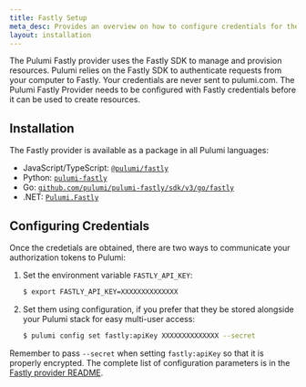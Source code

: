 ```yaml
---
title: Fastly Setup
meta_desc: Provides an overview on how to configure credentials for the Pulumi Fastly Provider.
layout: installation
---
```


The Pulumi Fastly provider uses the Fastly SDK to manage and provision resources.
Pulumi relies on the Fastly SDK to authenticate requests from your computer to Fastly. Your credentials are never sent
to pulumi.com.
The Pulumi Fastly Provider needs to be configured with Fastly credentials
before it can be used to create resources.

## Installation

The Fastly provider is available as a package in all Pulumi languages:

* JavaScript/TypeScript: [`@pulumi/fastly`](https://www.npmjs.com/package/@pulumi/fastly)
* Python: [`pulumi-fastly`](https://pypi.org/project/pulumi-fastly/)
* Go: [`github.com/pulumi/pulumi-fastly/sdk/v3/go/fastly`](https://github.com/pulumi/pulumi-fastly)
* .NET: [`Pulumi.Fastly`](https://www.nuget.org/packages/Pulumi.Fastly)

## Configuring Credentials

Once the credetials are obtained, there are two ways to communicate your authorization tokens to Pulumi:

1. Set the environment variable `FASTLY_API_KEY`:

    ```bash
    $ export FASTLY_API_KEY=XXXXXXXXXXXXXX
    ```

2. Set them using configuration, if you prefer that they be stored alongside your Pulumi stack for easy multi-user access:

    ```bash
    $ pulumi config set fastly:apiKey XXXXXXXXXXXXXX --secret
    ```

Remember to pass `--secret` when setting `fastly:apiKey` so that it is properly encrypted. The complete list of
configuration parameters is in the [Fastly provider README](https://github.com/pulumi/pulumi-fastly/blob/master/README.md).
